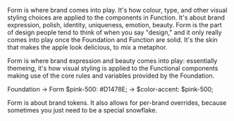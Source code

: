 Form is where brand comes into play. It's how colour, type, and other visual styling choices are applied to the components in Function. It's about brand expression, polish, identity, uniqueness, emotion, beauty. Form is the part of design people tend to think of when you say "design," and it only really comes into play once the Foundation and Function are solid. It's the skin that makes the apple look delicious, to mix a metaphor.

Form is where brand expression and beauty comes into play: essentially themeing, it's how visual styling is applied to the Functional components making use of the core rules and variables provided by the Foundation.

Foundation → Form
$pink-500: #D1478E; → $color-accent: $pink-500;

Form is about brand tokens. It also allows for per-brand overrides, because sometimes you just need to be a special snowflake.
